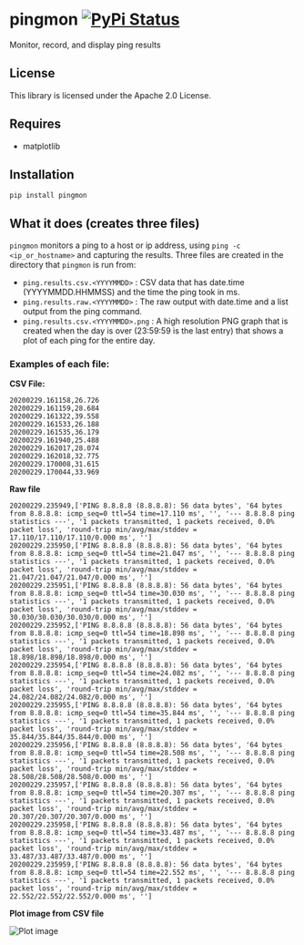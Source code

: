# pingmon [![PyPi Status](https://badge.fury.io/py/pingmon.png)](https://badge.fury.io/py/pingmon)

Monitor, record, and display ping results


## License

This library is licensed under the Apache 2.0 License. 

## Requires

* matplotlib 

## Installation

```
pip install pingmon 
```

## What it does (creates three files)

```pingmon``` monitors a ping to a host or ip address, using ```ping -c <ip_or_hostname>``` and capturing the results. Three files are created in the directory that ```pingmon``` is run from:

* ```ping.results.csv.<YYYYMMDD>``` :  CSV data that has date.time (YYYYMMDD.HHMMSS) and the time the ping took in ms.
* ```ping.results.raw.<YYYYMMDD>``` :  The raw output with date.time and a list output from the ping command.
* ```ping.results.csv.<YYYYMMDD>.png``` : A high resolution PNG graph that is created when the day is over (23:59:59 is the last entry) that shows a plot of each ping for the entire day.


### Examples of each file:

**CSV File:**
```
20200229.161158,26.726
20200229.161159,28.684
20200229.161322,39.558
20200229.161533,26.188
20200229.161535,36.179
20200229.161940,25.488
20200229.162017,28.074
20200229.162018,32.775
20200229.170008,31.615
20200229.170044,33.969
```

**Raw file**
```
20200229.235949,['PING 8.8.8.8 (8.8.8.8): 56 data bytes', '64 bytes from 8.8.8.8: icmp_seq=0 ttl=54 time=17.110 ms', '', '--- 8.8.8.8 ping statistics ---', '1 packets transmitted, 1 packets received, 0.0% packet loss', 'round-trip min/avg/max/stddev = 17.110/17.110/17.110/0.000 ms', '']
20200229.235950,['PING 8.8.8.8 (8.8.8.8): 56 data bytes', '64 bytes from 8.8.8.8: icmp_seq=0 ttl=54 time=21.047 ms', '', '--- 8.8.8.8 ping statistics ---', '1 packets transmitted, 1 packets received, 0.0% packet loss', 'round-trip min/avg/max/stddev = 21.047/21.047/21.047/0.000 ms', '']
20200229.235951,['PING 8.8.8.8 (8.8.8.8): 56 data bytes', '64 bytes from 8.8.8.8: icmp_seq=0 ttl=54 time=30.030 ms', '', '--- 8.8.8.8 ping statistics ---', '1 packets transmitted, 1 packets received, 0.0% packet loss', 'round-trip min/avg/max/stddev = 30.030/30.030/30.030/0.000 ms', '']
20200229.235952,['PING 8.8.8.8 (8.8.8.8): 56 data bytes', '64 bytes from 8.8.8.8: icmp_seq=0 ttl=54 time=18.898 ms', '', '--- 8.8.8.8 ping statistics ---', '1 packets transmitted, 1 packets received, 0.0% packet loss', 'round-trip min/avg/max/stddev = 18.898/18.898/18.898/0.000 ms', '']
20200229.235954,['PING 8.8.8.8 (8.8.8.8): 56 data bytes', '64 bytes from 8.8.8.8: icmp_seq=0 ttl=54 time=24.082 ms', '', '--- 8.8.8.8 ping statistics ---', '1 packets transmitted, 1 packets received, 0.0% packet loss', 'round-trip min/avg/max/stddev = 24.082/24.082/24.082/0.000 ms', '']
20200229.235955,['PING 8.8.8.8 (8.8.8.8): 56 data bytes', '64 bytes from 8.8.8.8: icmp_seq=0 ttl=54 time=35.844 ms', '', '--- 8.8.8.8 ping statistics ---', '1 packets transmitted, 1 packets received, 0.0% packet loss', 'round-trip min/avg/max/stddev = 35.844/35.844/35.844/0.000 ms', '']
20200229.235956,['PING 8.8.8.8 (8.8.8.8): 56 data bytes', '64 bytes from 8.8.8.8: icmp_seq=0 ttl=54 time=28.508 ms', '', '--- 8.8.8.8 ping statistics ---', '1 packets transmitted, 1 packets received, 0.0% packet loss', 'round-trip min/avg/max/stddev = 28.508/28.508/28.508/0.000 ms', '']
20200229.235957,['PING 8.8.8.8 (8.8.8.8): 56 data bytes', '64 bytes from 8.8.8.8: icmp_seq=0 ttl=54 time=20.307 ms', '', '--- 8.8.8.8 ping statistics ---', '1 packets transmitted, 1 packets received, 0.0% packet loss', 'round-trip min/avg/max/stddev = 20.307/20.307/20.307/0.000 ms', '']
20200229.235958,['PING 8.8.8.8 (8.8.8.8): 56 data bytes', '64 bytes from 8.8.8.8: icmp_seq=0 ttl=54 time=33.487 ms', '', '--- 8.8.8.8 ping statistics ---', '1 packets transmitted, 1 packets received, 0.0% packet loss', 'round-trip min/avg/max/stddev = 33.487/33.487/33.487/0.000 ms', '']
20200229.235959,['PING 8.8.8.8 (8.8.8.8): 56 data bytes', '64 bytes from 8.8.8.8: icmp_seq=0 ttl=54 time=22.552 ms', '', '--- 8.8.8.8 ping statistics ---', '1 packets transmitted, 1 packets received, 0.0% packet loss', 'round-trip min/avg/max/stddev = 22.552/22.552/22.552/0.000 ms', '']
```

**Plot image from CSV file**

![Plot image](/_images/ping.results.csv.20200229.png)


